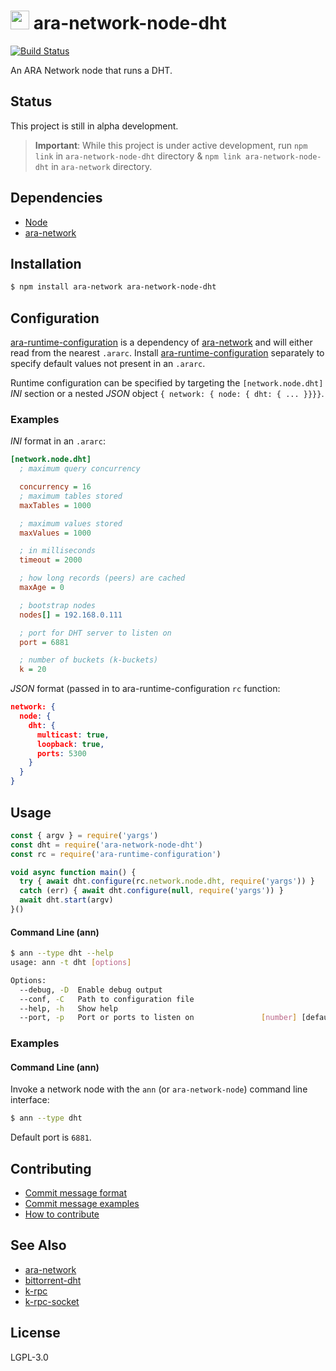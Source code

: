 <img src="https://github.com/AraBlocks/docs/blob/master/ara.png" width="30" height="30" /> ara-network-node-dht
====================

[![Build Status](https://travis-ci.com/AraBlocks/ara-network-node-dht.svg?token=r6p7pesHZ9MRJsVsrYFe&branch=master)](https://travis-ci.com/AraBlocks/ara-network-node-dht)

An ARA Network node that runs a DHT.

## Status
This project is still in alpha development.

> **Important**: While this project is under active development, run `npm link` in `ara-network-node-dht` directory & `npm link ara-network-node-dht` in `ara-network` directory.

## Dependencies
- [Node](https://nodejs.org/en/download/)
- [ara-network][ara-network]

## Installation
```sh
$ npm install ara-network ara-network-node-dht
```

## Configuration
[ara-runtime-configuration][ara-runtime-configuration] is a dependency of [ara-network][ara-network] and will either read from the nearest `.ararc`.  Install [ara-runtime-configuration][ara-runtime-configuration] separately to specify default values not present in an `.ararc`.

Runtime configuration can be specified by targeting the
`[network.node.dht]` _INI_ section or a nested _JSON_ object
`{ network: { node: { dht: { ... }}}}`.

### Examples
_INI_ format in an `.ararc`:
```ini
[network.node.dht]
  ; maximum query concurrency

  concurrency = 16
  ; maximum tables stored
  maxTables = 1000

  ; maximum values stored
  maxValues = 1000

  ; in milliseconds
  timeout = 2000

  ; how long records (peers) are cached
  maxAge = 0

  ; bootstrap nodes
  nodes[] = 192.168.0.111

  ; port for DHT server to listen on
  port = 6881

  ; number of buckets (k-buckets)
  k = 20
```
_JSON_ format (passed in to ara-runtime-configuration `rc` function:
```json
network: { 
  node: { 
    dht: { 
      multicast: true, 
      loopback: true, 
      ports: 5300 
    }
  }
}
```

## Usage
```js
const { argv } = require('yargs')
const dht = require('ara-network-node-dht')
const rc = require('ara-runtime-configuration')

void async function main() {
  try { await dht.configure(rc.network.node.dht, require('yargs')) }
  catch (err) { await dht.configure(null, require('yargs')) }
  await dht.start(argv)
}()
```

#### Command Line (ann)
```bash
$ ann --type dht --help
usage: ann -t dht [options]

Options:
  --debug, -D  Enable debug output                                     [boolean]
  --conf, -C   Path to configuration file                               [string]
  --help, -h   Show help                                               [boolean]
  --port, -p   Port or ports to listen on               [number] [default: 6881]
```

### Examples
#### Command Line (ann)
Invoke a network node with the `ann` (or `ara-network-node`) command line interface:
```sh
$ ann --type dht
```
Default port is `6881`.

## Contributing
- [Commit message format](/.github/COMMIT_FORMAT.md)
- [Commit message examples](/.github/COMMIT_FORMAT_EXAMPLES.md)
- [How to contribute](/.github/CONTRIBUTING.md)

## See Also
- [ara-network](https://github.com/arablocks/ara-network)
- [bittorrent-dht](https://www.npmjs.com/package/bittorrent-dht)
- [k-rpc](https://github.com/mafintosh/k-rpc)
- [k-rpc-socket](https://github.com/mafintosh/k-rpc-socket)

## License
LGPL-3.0

[ara-network]: https://github.com/arablocks/ara-network
[ara-runtime-configuration]: https://github.com/arablocks/ara-runtime-configuration

